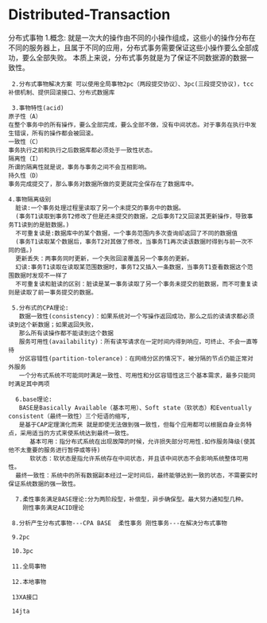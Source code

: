# Distributed-Transaction
分布式事物
     1.概念:
     就是一次大的操作由不同的小操作组成，这些小的操作分布在不同的服务器上，且属于不同的应用，分布式事务需要保证这些小操作要么全部成功，要么全部失败。
     本质上来说，分布式事务就是为了保证不同数据源的数据一致性。
     
     2.分布式事物解决方案 可以使用全局事物2pc（两段提交协议）、3pc(三段提交协议)，tcc补偿机制、提供回滚接口、分布式数据库
     
     3.事物特性(acid)
	原子性（A）
	在整个事务中的所有操作，要么全部完成，要么全部不做，没有中间状态。对于事务在执行中发生错误，所有的操作都会被回滚。
	一致性（C）
	事务执行之前和执行之后数据库都必须处于一致性状态。
	隔离性（I）
	所谓的隔离性就是说，事务与事务之间不会互相影响。
	持久性（D）
	事务完成提交了，那么事务对数据所做的变更就完全保存在了数据库中。
	
    4.事物隔离级别
      脏读:一个事务处理过程里读取了另一个未提交的事务中的数据。
      (事务T1读取到事务T2修改了但是还未提交的数据，之后事务T2又回滚其更新操作，导致事务T1读到的是脏数据。)
      不可重复读是:数据库中的某个数据，一个事务范围内多次查询却返回了不同的数据值
      (事务T1读取某个数据后，事务T2对其做了修改，当事务T1再次读该数据时得到与前一次不同的值。)
      更新丢失：两事务同时更新，一个失败回滚覆盖另一个事务的更新。
      幻读:事务T1读取在读取某范围数据时，事务T2又插入一条数据，当事务T1查看数据这个范围数据时发现不一样了
      不可重复读和脏读的区别：脏读是某一事务读取了另一个事务未提交的脏数据，而不可重复读则是读取了前一事务提交的数据。
      
     5.分布式的CPA理论:
       数据一致性(consistency)：如果系统对一个写操作返回成功，那么之后的读请求都必须读到这个新数据；如果返回失败，
       那么所有读操作都不能读到这个数据
       服务可用性(availability)：所有读写请求在一定时间内得到响应，可终止、不会一直等待
       分区容错性(partition-tolerance)：在网络分区的情况下，被分隔的节点仍能正常对外服务
       一个分布式系统不可能同时满足一致性、可用性和分区容错性这三个基本需求，最多只能同时满足其中两项
       
      6.base理论:
       BASE是Basically Available（基本可用）、Soft state（软状态）和Eventually consistent（最终一致性）三个短语的缩写,
       是基于CAP定理演化而来 就是即使无法做到强一致性，但每个应用都可以根据自身业务特点，采用适当的方式来使系统达到最终一致性。
          基本可用：指分布式系统在出现故障的时候，允许损失部分可用性.如作服务降级(使其他不太重要的服务进行暂停或等待)
          软状态：软状态是指允许系统存在中间状态，并且该中间状态不会影响系统整体可用性。
	  最终一致性：系统中的所有数据副本经过一定时间后，最终能够达到一致的状态，不需要实时保证系统数据的强一致性。
	  
      7.柔性事务满足BASE理论:分为两阶段型，补偿型，异步确保型。最大努力通知型几种。
        刚性事务满足ACID理论
	
     8.分析产生分布式事物---CPA BASE  柔性事务 刚性事务---在解决分布式事物
     
     9.2pc
     
     10.3pc
     
     11.全局事物
     
     12.本地事物
     
     13XA接口
     
     14jta
